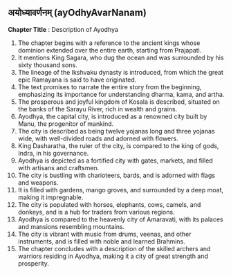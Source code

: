 ## अयोध्यावर्णनम् (ayOdhyAvarNanam)
**Chapter Title** : Description of Ayodhya

1. The chapter begins with a reference to the ancient kings whose dominion extended over the entire earth, starting from Prajapati.
2. It mentions King Sagara, who dug the ocean and was surrounded by his sixty thousand sons.
3. The lineage of the Ikshvaku dynasty is introduced, from which the great epic Ramayana is said to have originated.
4. The text promises to narrate the entire story from the beginning, emphasizing its importance for understanding dharma, kama, and artha.
5. The prosperous and joyful kingdom of Kosala is described, situated on the banks of the Sarayu River, rich in wealth and grains.
6. Ayodhya, the capital city, is introduced as a renowned city built by Manu, the progenitor of mankind.
7. The city is described as being twelve yojanas long and three yojanas wide, with well-divided roads and adorned with flowers.
8. King Dasharatha, the ruler of the city, is compared to the king of gods, Indra, in his governance.
9. Ayodhya is depicted as a fortified city with gates, markets, and filled with artisans and craftsmen.
10. The city is bustling with charioteers, bards, and is adorned with flags and weapons.
11. It is filled with gardens, mango groves, and surrounded by a deep moat, making it impregnable.
12. The city is populated with horses, elephants, cows, camels, and donkeys, and is a hub for traders from various regions.
13. Ayodhya is compared to the heavenly city of Amaravati, with its palaces and mansions resembling mountains.
14. The city is vibrant with music from drums, veenas, and other instruments, and is filled with noble and learned Brahmins.
15. The chapter concludes with a description of the skilled archers and warriors residing in Ayodhya, making it a city of great strength and prosperity.
